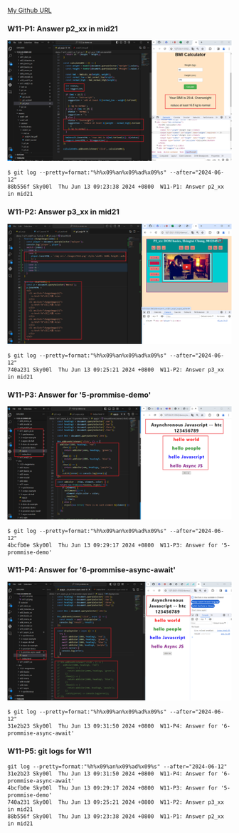 [My Github URL](https://github.com/Sky00l/1112-js-demo_90.git)
 
### W11-P1: Answer p2_xx in mid21
 
![](w11-p1.png)

```
$ git log --pretty=format:"%h%x09%an%x09%ad%x09%s" --after="2024-06-12"
88b556f Sky00l  Thu Jun 13 09:23:38 2024 +0800  W11-P1: Answer p2_xx in mid21

```

### W11-P2: Answer p3_xx in mid21
 
![](w11-p2.png)

```
$ git log --pretty=format:"%h%x09%an%x09%ad%x09%s" --after="2024-06-12"
740a231 Sky00l  Thu Jun 13 09:25:21 2024 +0800  W11-P2: Answer p3_xx in mid21
```
 
###  W11-P3: Answer for '5-prommise-demo'

![](w11-p3.png)

```
$ git log --pretty=format:"%h%x09%an%x09%ad%x09%s" --after="2024-06-12"
4bcfb0e Sky00l  Thu Jun 13 09:29:17 2024 +0800  W11-P3: Answer for '5-prommise-demo'  
```

### W11-P4: Answer for '6-prommise-async-await'
 
![](w11-p4.png)

```
$ git log --pretty=format:"%h%x09%an%x09%ad%x09%s" --after="2024-06-12"
31e2b23 Sky00l  Thu Jun 13 09:31:50 2024 +0800  W11-P4: Answer for '6-prommise-async-await'
```

### W11-P5: git logs for W11
 
```
git log --pretty=format:"%h%x09%an%x09%ad%x09%s" --after="2024-06-12"
31e2b23 Sky00l  Thu Jun 13 09:31:50 2024 +0800  W11-P4: Answer for '6-prommise-async-await'
4bcfb0e Sky00l  Thu Jun 13 09:29:17 2024 +0800  W11-P3: Answer for '5-prommise-demo'       
740a231 Sky00l  Thu Jun 13 09:25:21 2024 +0800  W11-P2: Answer p3_xx in mid21
88b556f Sky00l  Thu Jun 13 09:23:38 2024 +0800  W11-P1: Answer p2_xx in mid21
```